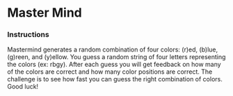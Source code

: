 # Master Mind

### Instructions

Mastermind generates a random combination of four colors: (r)ed, (b)lue,
(g)reen, and (y)ellow. You guess a random string of four letters representing
the colors (ex: rbgy). After each guess you will get feedback on how many of the
colors are correct and how many color positions are correct. The challenge is
to see how fast you can guess the right combination of colors. Good luck!
